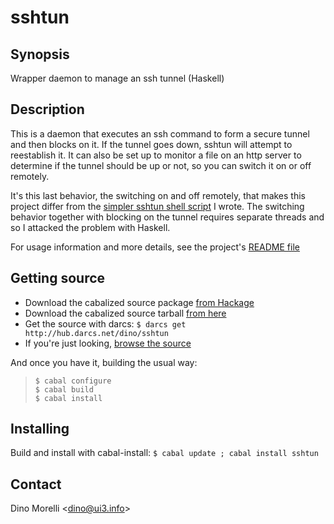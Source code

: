 # sshtun


## Synopsis

Wrapper daemon to manage an ssh tunnel (Haskell)


## Description

This is a daemon that executes an ssh command to form a secure
tunnel and then blocks on it. If the tunnel goes down, sshtun will
attempt to reestablish it. It can also be set up to monitor a file
on an http server to determine if the tunnel should be up or not,
so you can switch it on or off remotely.

It's this last behavior, the switching on and off remotely,
that makes this project differ from the [simpler sshtun shell
script](http://hub.darcs.net/dino/scripts/browse/sshtun) I wrote. The switching
behavior together with blocking on the tunnel requires separate
threads and so I attacked the problem with Haskell.

For usage information and more details, see the project's [README file](http://hub.darcs.net/dino/sshtun/browse/README.md)


## Getting source

- Download the cabalized source package [from Hackage](http://hackage.haskell.org/package/sshtun)
- Download the cabalized source tarball [from here](http://ui3.info/d/proj/sshtun/sshtun-1.0.0.tar.gz)
- Get the source with darcs: `$ darcs get http://hub.darcs.net/dino/sshtun`
- If you're just looking, [browse the source](http://hub.darcs.net/dino/sshtun)

And once you have it, building the usual way:

>     $ cabal configure
>     $ cabal build
>     $ cabal install


## Installing

Build and install with cabal-install:
  `$ cabal update ; cabal install sshtun`


## Contact

Dino Morelli <[dino@ui3.info](mailto:dino@ui3.info)>
